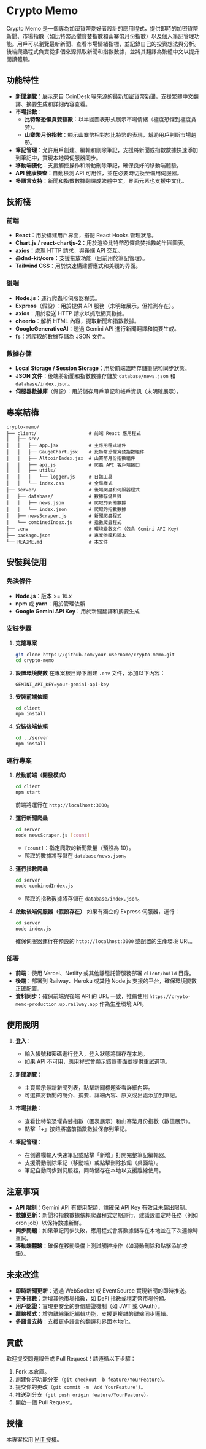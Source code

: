 
# Crypto Memo

Crypto Memo 是一個專為加密貨幣愛好者設計的應用程式，提供即時的加密貨幣新聞、市場指數（如比特幣恐懼貪婪指數和山寨幣月份指數）以及個人筆記管理功能。用戶可以瀏覽最新新聞、查看市場情緒指標，並記錄自己的投資想法與分析。後端爬蟲程式負責從多個來源抓取新聞和指數數據，並將其翻譯為繁體中文以提升閱讀體驗。

## 功能特性

- **新聞瀏覽**：展示來自 CoinDesk 等來源的最新加密貨幣新聞，支援繁體中文翻譯、摘要生成和詳細內容查看。
- **市場指數**：
  - **比特幣恐懼貪婪指數**：以半圓圖表形式展示市場情緒（極度恐懼到極度貪婪）。
  - **山寨幣月份指數**：顯示山寨幣相對於比特幣的表現，幫助用戶判斷市場趨勢。
- **筆記管理**：允許用戶創建、編輯和刪除筆記，支援將新聞或指數數據快速添加到筆記中，實現本地與伺服器同步。
- **移動端優化**：支援觸控操作和滑動刪除筆記，確保良好的移動端體驗。
- **API 健康檢查**：自動檢測 API 可用性，並在必要時切換至備用伺服器。
- **多語言支持**：新聞和指數數據翻譯成繁體中文，界面元素也支援中文化。

## 技術棧

### 前端
- **React**：用於構建用戶界面，搭配 React Hooks 管理狀態。
- **Chart.js / react-chartjs-2**：用於渲染比特幣恐懼貪婪指數的半圓圖表。
- **axios**：處理 HTTP 請求，與後端 API 交互。
- **@dnd-kit/core**：支援拖放功能（目前用於筆記管理）。
- **Tailwind CSS**：用於快速構建響應式和美觀的界面。

### 後端
- **Node.js**：運行爬蟲和伺服器程式。
- **Express**（假設）：用於提供 API 服務（未明確展示，但推測存在）。
- **axios**：用於發送 HTTP 請求以抓取網頁數據。
- **cheerio**：解析 HTML 內容，提取新聞和指數數據。
- **GoogleGenerativeAI**：透過 Gemini API 進行新聞翻譯和摘要生成。
- **fs**：將爬取的數據存儲為 JSON 文件。

### 數據存儲
- **Local Storage / Session Storage**：用於前端臨時存儲筆記和同步狀態。
- **JSON 文件**：後端將新聞和指數數據存儲於 `database/news.json` 和 `database/index.json`。
- **伺服器數據庫**（假設）：用於儲存用戶筆記和帳戶資訊（未明確展示）。

## 專案結構

```
crypto-memo/
├── client/                   # 前端 React 應用程式
│   ├── src/
│   │   ├── App.jsx           # 主應用程式組件
│   │   ├── GaugeChart.jsx    # 比特幣恐懼貪婪指數組件
│   │   ├── AltcoinIndex.jsx  # 山寨幣月份指數組件
│   │   ├── api.js            # 爬蟲 API 客戶端接口
│   │   ├── utils/
│   │   │   └── logger.js     # 日誌工具
│   │   └── index.css         # 全局樣式
├── server/                   # 後端爬蟲和伺服器程式
│   ├── database/             # 數據存儲目錄
│   │   ├── news.json         # 爬取的新聞數據
│   │   └── index.json        # 爬取的指數數據
│   ├── newsScraper.js        # 新聞爬蟲程式
│   └── combinedIndex.js      # 指數爬蟲程式
├── .env                      # 環境變數文件（包含 Gemini API Key）
├── package.json              # 專案依賴和腳本
└── README.md                 # 本文件
```

## 安裝與使用

### 先決條件
- **Node.js**：版本 >= 16.x
- **npm** 或 **yarn**：用於管理依賴
- **Google Gemini API Key**：用於新聞翻譯和摘要生成

### 安裝步驟

1. **克隆專案**
   ```bash
   git clone https://github.com/your-username/crypto-memo.git
   cd crypto-memo
   ```

2. **設置環境變數**
   在專案根目錄下創建 `.env` 文件，添加以下內容：
   ```plaintext
   GEMINI_API_KEY=your-gemini-api-key
   ```

3. **安裝前端依賴**
   ```bash
   cd client
   npm install
   ```

4. **安裝後端依賴**
   ```bash
   cd ../server
   npm install
   ```

### 運行專案

1. **啟動前端（開發模式）**
   ```bash
   cd client
   npm start
   ```
   前端將運行在 `http://localhost:3000`。

2. **運行新聞爬蟲**
   ```bash
   cd server
   node newsScraper.js [count]
   ```
   - `[count]`：指定爬取的新聞數量（預設為 10）。
   - 爬取的數據將存儲在 `database/news.json`。

3. **運行指數爬蟲**
   ```bash
   cd server
   node combinedIndex.js
   ```
   - 爬取的指數數據將存儲在 `database/index.json`。

4. **啟動後端伺服器（假設存在）**
   如果有獨立的 Express 伺服器，運行：
   ```bash
   cd server
   node index.js
   ```
   確保伺服器運行在預設的 `http://localhost:3000` 或配置的生產環境 URL。

### 部署

- **前端**：使用 Vercel、Netlify 或其他靜態託管服務部署 `client/build` 目錄。
- **後端**：部署到 Railway、Heroku 或其他 Node.js 支援的平台，確保環境變數正確配置。
- **資料同步**：確保前端與後端 API 的 URL 一致，推薦使用 `https://crypto-memo-production.up.railway.app` 作為生產環境 API。

## 使用說明

1. **登入**：
   - 輸入帳號和密碼進行登入，登入狀態將儲存在本地。
   - 如果 API 不可用，應用程式會顯示錯誤畫面並提供重試選項。

2. **新聞瀏覽**：
   - 主頁顯示最新新聞列表，點擊新聞標題查看詳細內容。
   - 可選擇將新聞的簡介、摘要、詳細內容、原文或出處添加到筆記。

3. **市場指數**：
   - 查看比特幣恐懼貪婪指數（圖表展示）和山寨幣月份指數（數值展示）。
   - 點擊「+」按鈕將當前指數數據保存到筆記。

4. **筆記管理**：
   - 在側邊欄輸入快速筆記或點擊「新增」打開完整筆記編輯器。
   - 支援滑動刪除筆記（移動端）或點擊刪除按鈕（桌面端）。
   - 筆記自動同步到伺服器，同時儲存在本地以支援離線使用。

## 注意事項

- **API 限制**：Gemini API 有使用配額，請確保 API Key 有效且未超出限制。
- **數據更新**：新聞和指數數據依賴爬蟲程式定期運行，建議設置定時任務（例如 cron job）以保持數據新鮮。
- **同步問題**：如果筆記同步失敗，應用程式會將數據儲存在本地並在下次連線時重試。
- **移動端體驗**：確保在移動設備上測試觸控操作（如滑動刪除和點擊添加按鈕）。

## 未來改進

- **即時新聞更新**：透過 WebSocket 或 EventSource 實現新聞的即時推送。
- **更多指數**：新增其他市場指數，如 DeFi 指數或穩定幣市場份額。
- **用戶認證**：實現更安全的身份驗證機制（如 JWT 或 OAuth）。
- **離線模式**：增強離線筆記編輯功能，支援更複雜的離線同步邏輯。
- **多語言支持**：支援更多語言的翻譯和界面本地化。

## 貢獻

歡迎提交問題報告或 Pull Request！請遵循以下步驟：
1. Fork 本倉庫。
2. 創建你的功能分支（`git checkout -b feature/YourFeature`）。
3. 提交你的更改（`git commit -m 'Add YourFeature'`）。
4. 推送到分支（`git push origin feature/YourFeature`）。
5. 開啟一個 Pull Request。

## 授權

本專案採用 [MIT 授權](LICENSE)。
